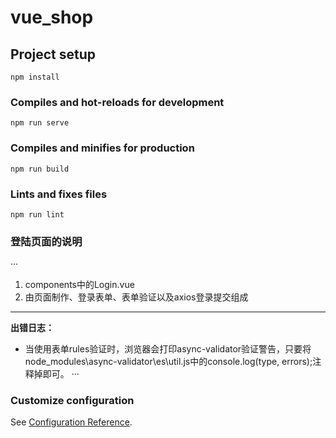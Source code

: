 # vue_shop

## Project setup
```
npm install
```

### Compiles and hot-reloads for development
```
npm run serve
```

### Compiles and minifies for production
```
npm run build
```

### Lints and fixes files
```
npm run lint
```


### 登陆页面的说明
···
1. components中的Login.vue
2. 由页面制作、登录表单、表单验证以及axios登录提交组成
---
**出错日志：**
- 当使用表单rules验证时，浏览器会打印async-validator验证警告，只要将node_modules\async-validator\es\util.js中的console.log(type, errors);注释掉即可。
···
### Customize configuration
See [Configuration Reference](https://cli.vuejs.org/config/).
